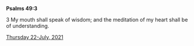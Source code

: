 **Psalms 49:3**

3 My mouth shall speak of wisdom; and the meditation of my heart shall be of understanding.

[Thursday 22-July, 2021](https://t.me/s/daily_scripture)
